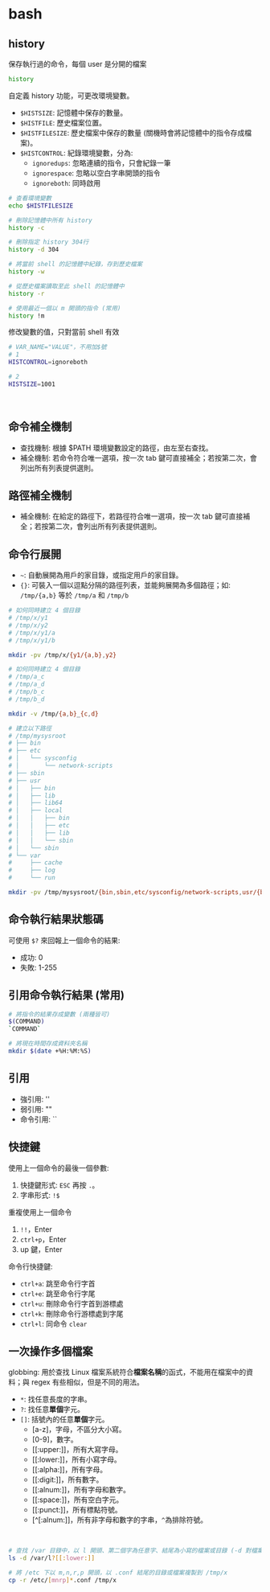# bash

## history
保存執行過的命令，每個 user 是分開的檔案
```sh
history
```
自定義 history 功能，可更改環境變數。
* `$HISTSIZE`: 記憶體中保存的數量。
* `$HISTFILE`: 歷史檔案位置。
* `$HISTFILESIZE`: 歷史檔案中保存的數量 (關機時會將記憶體中的指令存成檔案)。
* `$HISTCONTROL`: 紀錄環境變數，分為: 
    * `ignoredups`: 忽略連續的指令，只會紀錄一筆
    * `ignorespace`: 忽略以空白字串開頭的指令
    * `ignoreboth`: 同時啟用

```sh
# 查看環境變數
echo $HISTFILESIZE

# 刪除記憶體中所有 history
history -c

# 刪除指定 history 304行
history -d 304

# 將當前 shell 的記憶體中紀錄，存到歷史檔案
history -w

# 從歷史檔案讀取至此 shell 的記憶體中
history -r

# 使用最近一個以 m 開頭的指令 (常用)
history !m
```
修改變數的值，只對當前 shell 有效
```sh
# VAR_NAME="VALUE"，不用加$號
# 1
HISTCONTROL=ignoreboth

# 2
HISTSIZE=1001
```



<br/>

## 命令補全機制
* 查找機制: 根據 $PATH 環境變數設定的路徑，由左至右查找。
* 補全機制: 若命令符合唯一選項，按一次 tab 鍵可直接補全；若按第二次，會列出所有列表提供選則。


## 路徑補全機制
* 補全機制: 在給定的路徑下，若路徑符合唯一選項，按一次 tab 鍵可直接補全；若按第二次，會列出所有列表提供選則。


## 命令行展開
* `~`: 自動展開為用戶的家目錄，或指定用戶的家目錄。
* `{}`: 可裝入一個以逗點分隔的路徑列表，並能夠展開為多個路徑；如: `/tmp/{a,b}` 等於 `/tmp/a` 和 `/tmp/b`

```sh
# 如何同時建立 4 個目錄
# /tmp/x/y1
# /tmp/x/y2
# /tmp/x/y1/a
# /tmp/x/y1/b

mkdir -pv /tmp/x/{y1/{a,b},y2}
```
```sh
# 如何同時建立 4 個目錄
# /tmp/a_c
# /tmp/a_d
# /tmp/b_c
# /tmp/b_d

mkdir -v /tmp/{a,b}_{c,d}
```
```sh
# 建立以下路徑
# /tmp/mysysroot
# ├── bin
# ├── etc
# │   └── sysconfig
# │       └── network-scripts
# ├── sbin
# ├── usr
# │   ├── bin
# │   ├── lib
# │   ├── lib64
# │   ├── local
# │   │   ├── bin
# │   │   ├── etc
# │   │   ├── lib
# │   │   └── sbin
# │   └── sbin
# └── var
#     ├── cache
#     ├── log
#     └── run

mkdir -pv /tmp/mysysroot/{bin,sbin,etc/sysconfig/network-scripts,usr/{bin,sbin,lib,lib64,local/{bin,etc,lib,sbin}},var/{cache,log,run}}
```

## 命令執行結果狀態碼
可使用 `$?` 來回報上一個命令的結果:
* 成功: 0
* 失敗: 1-255

## 引用命令執行結果 (常用)
```sh
# 將指令的結果存成變數 (兩種皆可)
$(COMMAND)
`COMMAND`

# 將現在時間存成資料夾名稱
mkdir $(date +%H:%M:%S)
```

## 引用
* 強引用: ''
* 弱引用: ""
* 命令引用: ``

## 快捷鍵
使用上一個命令的最後一個參數: 
1. 快捷鍵形式: `ESC` 再按 `.`。
2. 字串形式: `!$`

重複使用上一個命令
1. `!!`，Enter
2. `ctrl+p`，Enter
3. up 鍵，Enter

命令行快捷鍵: 
* `ctrl+a`: 跳至命令行字首 
* `ctrl+e`: 跳至命令行字尾
* `ctrl+u`: 刪除命令行字首到游標處
* `ctrl+k`: 刪除命令行游標處到字尾
* `ctrl+l`: 同命令 `clear`


## 一次操作多個檔案
globbing: 用於查找 Linux 檔案系統符合**檔案名稱**的函式，不能用在檔案中的資料；與 regex 有些相似，但是不同的用法。
* `*`: 找任意長度的字串。
* `?`: 找任意**單個**字元。
* `[]`: 括號內的任意**單個**字元。
    * [a-z]，字母，不區分大小寫。
    * [0-9]，數字。
    * [[:upper:]]，所有大寫字母。
    * [[:lower:]]，所有小寫字母。
    * [[:alpha:]]，所有字母。
    * [[:digit:]]，所有數字。
    * [[:alnum:]]，所有字母和數字。
    * [[:space:]]，所有空白字元。
    * [[:punct:]]，所有標點符號。
    * [^[:alnum:]]，所有非字母和數字的字串，`^`為排除符號。

<br/>

```sh
# 查找 /var 目錄中，以 l 開頭、第二個字為任意字、結尾為小寫的檔案或目錄 (-d 對檔案無影響，還是會顯示)
ls -d /var/l?[[:lower:]]

# 將 /etc 下以 m,n,r,p 開頭，以 .conf 結尾的目錄或檔案複製到 /tmp/x
cp -r /etc/[mnrp]*.conf /tmp/x
```